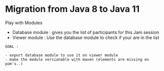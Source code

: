 # Migration from Java 8 to Java 11

Play with Modules

- Database module : gives you the list of participants for this Jam session
- Viewer module : Use the database module to check if your are in the list

`GOAL :` 

    - export database module to use it on viewer module
    - make the module versionable with maven (elements are missing on pom's..)
